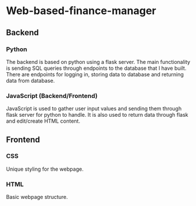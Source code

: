 # Web-based-finance-manager
## Backend
### Python
The backend is based on python using a flask server. The main functionality is sending SQL queries through endpoints to the database that I have built.
There are endpoints for logging in, storing data to database and returning data from database.
### JavaScript (Backend/Frontend)
JavaScript is used to gather user input values and sending them through flask server for python to handle.
It is also used to return data through flask and edit/create HTML content. 
## Frontend
### CSS
Unique styling for the webpage.
### HTML
Basic webpage structure. 

